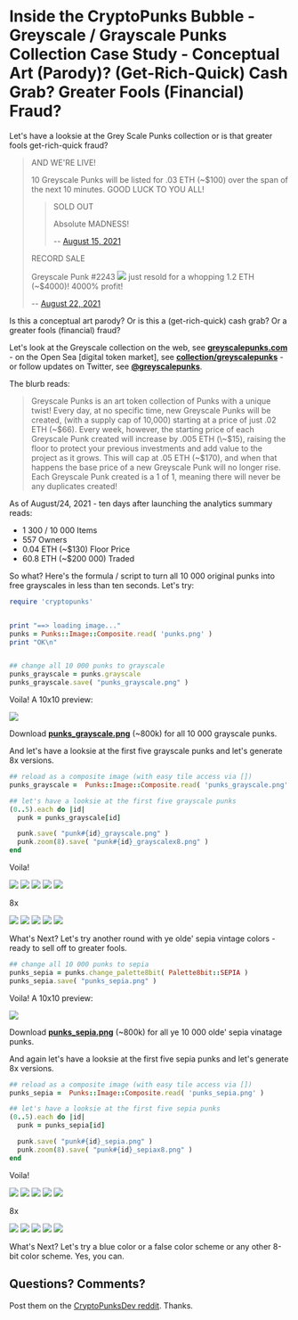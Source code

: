 # Inside the CryptoPunks Bubble - Greyscale / Grayscale Punks Collection Case Study - Conceptual Art (Parody)? (Get-Rich-Quick) Cash Grab? Greater Fools (Financial) Fraud?


Let's have a looksie at the Grey Scale Punks collection or is that greater fools get-rich-quick fraud?

>  AND WE'RE LIVE!
>
> 10 Greyscale Punks will be listed for .03 ETH (\~$100) over the span of the next 10 minutes. GOOD LUCK TO YOU ALL!
>
>> SOLD OUT
>>
>> Absolute MADNESS!
>>
>>  -- [August 15, 2021]()
>
>
> RECORD SALE
>
> Greyscale Punk #2243 ![](i/punk2243_grayscale.png) just resold for a whopping 1.2 ETH (~$4000)!  4000% profit!
>
> -- [August 22, 2021](https://twitter.com/GreyscalePunks/status/1429315962910740481)


Is this a conceptual art parody? Or is this a (get-rich-quick) cash grab? Or a greater fools (financial) fraud?


Let's look at the Greyscale collection on the web, see [**greyscalepunks.com**](https://greyscalepunks.com) - on the Open Sea [digital token market],
see [**collection/greyscalepunks**](https://opensea.io/collection/greyscalepunks) - or follow updates on Twitter, see [**@greyscalepunks**](https://twitter.com/greyscalepunks).


The blurb reads:

> Greyscale Punks is an art token collection of Punks with a unique twist! Every day,
> at no specific time, new Greyscale Punks will be created,
> (with a supply cap of 10,000) starting at a price of just .02 ETH (\~$66).
> Every week, however, the starting price of each Greyscale Punk created
> will increase by .005 ETH (\~$15),
> raising the floor to protect your previous investments
> and add value to the project as it grows. This will cap at .05 ETH (\~$170),
> and when that happens the base price of a new Greyscale Punk will no longer rise.
> Each Greyscale Punk created is a 1 of 1, meaning there will never be any duplicates created!


As of August/24, 2021  - ten days after launching the analytics summary reads:

- 1 300 / 10 000 Items
- 557 Owners
- 0.04 ETH (\~$130) Floor Price
- 60.8 ETH (\~$200 000) Traded



So what?  Here's the formula / script to turn all 10 000 original punks into free grayscales
in less than ten seconds.
Let's try:



``` ruby
require 'cryptopunks'


print "==> loading image..."
punks = Punks::Image::Composite.read( 'punks.png' )
print "OK\n"


## change all 10 000 punks to grayscale
punks_grayscale = punks.grayscale
punks_grayscale.save( "punks_grayscale.png" )
```

Voila!  A 10x10 preview:

![](i/punks_grayscale_preview.png)

Download [**punks_grayscale.png**](i/punks_grayscale.png) (~800k) for all 10 000 grayscale punks.


And let's have a looksie at the first five grayscale punks and let's generate 8x versions.


``` ruby
## reload as a composite image (with easy tile access via [])
punks_grayscale =  Punks::Image::Composite.read( 'punks_grayscale.png' )

## let's have a looksie at the first five grayscale punks
(0..5).each do |id|
  punk = punks_grayscale[id]

  punk.save( "punk#{id}_grayscale.png" )
  punk.zoom(8).save( "punk#{id}_grayscalex8.png" )
end
```


Voila!

![](i/punk0_grayscale.png)
![](i/punk1_grayscale.png)
![](i/punk2_grayscale.png)
![](i/punk3_grayscale.png)
![](i/punk4_grayscale.png)

8x

![](i/punk0_grayscalex8.png)
![](i/punk1_grayscalex8.png)
![](i/punk2_grayscalex8.png)
![](i/punk3_grayscalex8.png)
![](i/punk4_grayscalex8.png)



What's Next?
Let's try another round with ye olde' sepia vintage colors - ready to sell off to greater fools.

``` ruby
## change all 10 000 punks to sepia
punks_sepia = punks.change_palette8bit( Palette8bit::SEPIA )
punks_sepia.save( "punks_sepia.png" )
```


Voila!  A 10x10 preview:

![](i/punks_sepia_preview.png)

Download [**punks_sepia.png**](i/punks_sepia.png) (~800k) for all ye 10 000 olde' sepia vinatage punks.


And again let's have a looksie at the first five sepia punks and let's generate 8x versions.


``` ruby
## reload as a composite image (with easy tile access via [])
punks_sepia =  Punks::Image::Composite.read( 'punks_sepia.png' )

## let's have a looksie at the first five sepia punks
(0..5).each do |id|
  punk = punks_sepia[id]

  punk.save( "punk#{id}_sepia.png" )
  punk.zoom(8).save( "punk#{id}_sepiax8.png" )
end
```


Voila!

![](i/punk0_sepia.png)
![](i/punk1_sepia.png)
![](i/punk2_sepia.png)
![](i/punk3_sepia.png)
![](i/punk4_sepia.png)

8x

![](i/punk0_sepiax8.png)
![](i/punk1_sepiax8.png)
![](i/punk2_sepiax8.png)
![](i/punk3_sepiax8.png)
![](i/punk4_sepiax8.png)



What's Next?
Let's try a blue color or a false color scheme or any other 8-bit color scheme.
Yes, you can.



## Questions? Comments?

Post them on the [CryptoPunksDev reddit](https://old.reddit.com/r/CryptoPunksDev). Thanks.



